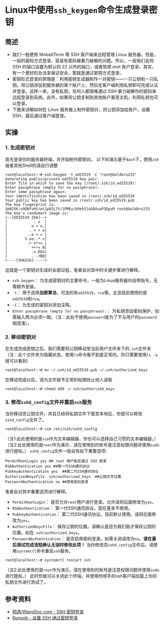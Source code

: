 # Linux中使用`ssh_keygen`命令生成登录密钥
## 简述
- 我们一般使用 MobaXTerm 等 SSH 客户端来远程管理 Linux 服务器。但是，一般的密码方式登录，容易有密码被暴力破解的问题。所以，一般我们会将 SSH 的端口设置为默认的 22 以外的端口，或者禁用 root 账户登录。其实，有一个更好的办法来保证安全，那就是通过密钥方式登录。
- 密钥形式登录的原理是：利用密钥生成器制作一对密钥——一只公钥和一只私钥。将公钥添加到服务器的某个账户上，然后在客户端利用私钥即可完成认证并登录。这样一来，没有私钥，任何人都很难通过 SSH 暴力破解你的密码来远程登录到系统。此外，如果将公钥复制到其他账户甚至主机，利用私钥也可以登录。
- 下面来讲解如何在 Linux 服务器上制作密钥对，将公钥添加给账户，设置 SSH，最后通过客户端登录。
## 实操
### 1. 生成密钥对
首先登录你的服务器终端，并开始制作密钥对。
以下的演示基于`Bash`下，使用`zsh`或者其他Shell的请自行调整
```
root@localhost:~# ssh-keygen -t ed25519 -C "root@Goldbro233"
Generating public/private ed25519 key pair.
Enter file in which to save the key (/root/.ssh/id_ed25519):
Enter passphrase (empty for no passphrase):
Enter same passphrase again:
Your identification has been saved in /root/.ssh/id_ed25519
Your public key has been saved in /root/.ssh/id_ed25519.pub
The key fingerprint is:
SHA256:x9ENfvHt/wtJp0IL7Y/1PMEu/b9ehI1aSOXuaP3EpsM root@Goldbro233
The key's randomart image is:
+--[ED25519 256]--+
|            . o  |
|           o = o.|
|          . + + o|
|         ..o + = |
|        S.oo..*.+|
|         .+ o*+=.|
|           ++*= B|
|           .=.EOo|
|           . .+B@|
+----[SHA256]-----+
```
这就是一个密钥对生成的全部过程，笔者会对其中的关键步骤进行解释。
- `ssh-keygen`： 为生成密钥对的主要命令，一般为Linux服务器内自带指令，无需额外安装。
- `-t`： 用于选择**加密算法**，可选的有`ed25519`，`rsa`等。主流目前使用的是`ed25519`和`rsa`。
- `-C`： 为生成的密钥对添加注释。
- `Enter passphrase (empty for no passphrase):`： 为私钥添加密码保护，如需输入两次必须一致。（注：此处不使用`password`是为了不与用户的`password`相混淆）。
### 2.  移动密钥对
在生成完成密钥之后，我们需要将公钥移动至当前用户文件夹下的`.ssh`文件夹（注：此个文件夹为隐藏状态，使用`ls`命令看不到是正常的。你只需要使用`ls -a`就可以看到）
```
root@localhost:~# mv ~/.ssh/id_ed25519.pub ~/.ssh/authorized_keys
```
在移动完成以后，请为文件赋予正常的权限防止他人读取
```
root@localhost:~# chmod 600 ~/.ssh/authorized_keys
```
### 3.  修改`sshd_config`文件并重启`ssh`服务
当你移动完公钥文件，并且已经将私钥文件下载至本地后，你就可以修改`sshd_config`文件了。
```
root@localhost:~# vim /etc/ssh/sshd_config
```
（注1:此处使用的是`vim`作为文本编辑器，你也可以选择自己习惯的文本编辑器。）
（注2:此处使用的是`root`作为演示，请在使用别的账号是注意权限问题并使用`sudo`进行提权。）
`sshd_config`文件一般会有如下重要选项:
```
PermitRootLogin yes ## root 用户能否通过 SSH 登录
RSAAuthentication yes ##第一代SSH通讯协议
PubkeyAuthentication yes  ##第二代SSH通讯协议
AuthorizedKeysFile .ssh/authorized_keys  ##公钥文件位置
PasswordAuthentication no ##禁用密码登录
```
笔者会对其中重要选项进行解释。
- `PermitRootLogin`： 是否允许`root`用户进行登录。允许请将后面修改为`yes`。
- `RSAAuthentication`： 第一代SSH通讯协议。现在基本不使用。
- `PubkeyAuthentication`： 第二代SSH通讯协议。目前默认使用。请将后面修改为`yes`。
- `AuthorizedKeysFile`： 保存公钥的位置。请确认是否为我们刚才保存公钥的位置。如在`.ssh/authorized_keys`。
- `PasswordAuthentication`： 是否启用密码登录。如需关闭请改为`no`。**请在最后测试完成流程确认无误时修改此项！**
当你修改完`sshd_config`文件后，请使用`systemctl`命令重启`ssh`服务。
```
root@localhost:~# systemctl restart ssh
```
（注2:此处使用的是`root`作为演示，请在使用别的账号是注意权限问题并使用`sudo`进行提权。）
此时你就可以关闭此个终端，并使用你顺手的ssh客户端加载上你的私钥文件进行测试了。
## 参考资料
- [网道/WangDoc.com - SSH 密钥登录](https://wangdoc.com/ssh/key#ssh-keygen%E5%91%BD%E4%BB%A4%E7%94%9F%E6%88%90%E5%AF%86%E9%92%A5)
- [Runoob - 设置 SSH 通过密钥登录](https://www.runoob.com/w3cnote/set-ssh-login-key.html)